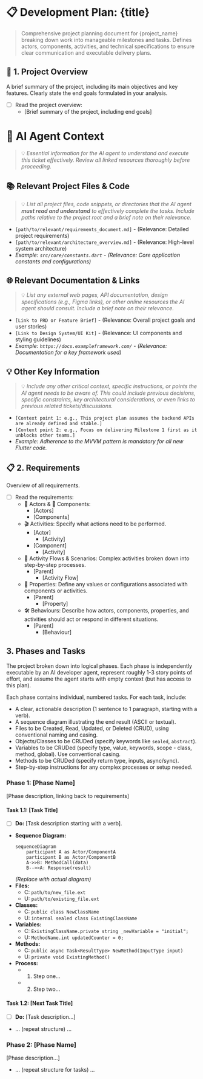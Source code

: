 # 📋 Development Plan: {title}

> Comprehensive project planning document for {project_name} breaking down work into manageable milestones and tasks. Defines actors, components, activities, and technical specifications to ensure clear communication and executable delivery plans.

## 🎯 1. Project Overview
A brief summary of the project, including its main objectives and key features. Clearly state the end goals formulated in your analysis.
- [ ] Read the project overview:
    - [Brief summary of the project, including end goals]

# 🤖 AI Agent Context
> 💡 *Essential information for the AI agent to understand and execute this ticket effectively. Review all linked resources thoroughly before proceeding.*

## 📚 Relevant Project Files & Code
> 💡 *List all project files, code snippets, or directories that the AI agent **must read and understand** to effectively complete the tasks. Include paths relative to the project root and a brief note on their relevance.*
*   `[path/to/relevant/requirements_document.md]` - (Relevance: Detailed project requirements)
*   `[path/to/relevant/architecture_overview.md]` - (Relevance: High-level system architecture)
*   *Example: `src/core/constants.dart` - (Relevance: Core application constants and configurations)*

## 🌐 Relevant Documentation & Links
> 💡 *List any external web pages, API documentation, design specifications (e.g., Figma links), or other online resources the AI agent should consult. Include a brief note on their relevance.*
*   `[Link to PRD or Feature Brief]` - (Relevance: Overall project goals and user stories)
*   `[Link to Design System/UI Kit]` - (Relevance: UI components and styling guidelines)
*   *Example: `https://docs.exampleframework.com/` - (Relevance: Documentation for a key framework used)*

## 💡 Other Key Information
> 💡 *Include any other critical context, specific instructions, or points the AI agent needs to be aware of. This could include previous decisions, specific constraints, key architectural considerations, or even links to previous related tickets/discussions.*
*   `[Context point 1: e.g., This project plan assumes the backend APIs are already defined and stable.]`
*   `[Context point 2: e.g., Focus on delivering Milestone 1 first as it unblocks other teams.]`
*   *Example: Adherence to the MVVM pattern is mandatory for all new Flutter code.*

## 📋 2. Requirements
Overview of all requirements.
- [ ] Read the requirements:
    - 👤 Actors & 🧩 Components:
        - [Actors]
        - [Components]
    - 🎬 Activities: Specify what actions need to be performed.
        - [Actor]
            - [Activity]
        - [Component]
            - [Activity]
    - 🌊 Activity Flows & Scenarios: Complex activities broken down into step-by-step processes.
        - [Parent]
            - [Activity Flow]
    - 📝 Properties: Define any values or configurations associated with components or activities.
        - [Parent]
            - [Property]
    - 🛠️ Behaviours: Describe how actors, components, properties, and activities should act or respond in different situations.
        - [Parent]
            - [Behaviour]

## 3. Phases and Tasks
The project broken down into logical phases. Each phase is independently executable by an AI developer agent, represent roughly 1-3 story points of effort, and assume the agent starts with empty context (but has access to this plan).

Each phase contains individual, numbered tasks. For each task, include:
- A clear, actionable description (1 sentence to 1 paragraph, starting with a verb).
- A sequence diagram illustrating the end result (ASCII or textual).
- Files to be Created, Read, Updated, or Deleted (CRUD), using conventional naming and casing.
- Objects/Classes to be CRUDed (specify keywords like `sealed`, `abstract`).
- Variables to be CRUDed (specify type, value, keywords, scope - class, method, global). Use conventional casing.
- Methods to be CRUDed (specify return type, inputs, async/sync).
- Step-by-step instructions for any complex processes or setup needed.

### Phase 1: [Phase Name]
[Phase description, linking back to requirements]

#### Task 1.1: [Task Title]
- [ ] **Do:** [Task description starting with a verb].
- **Sequence Diagram:**
    ```mermaid
    sequenceDiagram
        participant A as Actor/ComponentA
        participant B as Actor/ComponentB
        A->>B: MethodCall(data)
        B-->>A: Response(result)
    ```
  *(Replace with actual diagram)*
- **Files:**
    - C: `path/to/new_file.ext`
    - U: `path/to/existing_file.ext`
- **Classes:**
    - C: `public class NewClassName`
    - U: `internal sealed class ExistingClassName`
- **Variables:**
    - C: `ExistingClassName.private string _newVariable = "initial";`
    - U: `MethodName.int updatedCounter = 0;`
- **Methods:**
    - C: `public async Task<ResultType> NewMethod(InputType input)`
    - U: `private void ExistingMethod()`
- **Process:**
    - 1. Step one...
    - 2. Step two...

#### Task 1.2: [Next Task Title]
- [ ] **Do:** [Task description...]
- ... (repeat structure) ...

### Phase 2: [Phase Name]
[Phase description...]
- ... (repeat structure for tasks) ...
